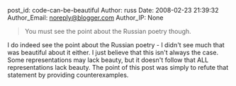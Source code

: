post_id: code-can-be-beautiful
Author: russ
Date: 2008-02-23 21:39:32
Author_Email: noreply@blogger.com
Author_IP: None

>You must see the point about the Russian poetry though.

I do indeed see the point about the Russian poetry - I didn't see much that
was beautiful about it either. I just believe that this isn't always the case.
Some representations may lack beauty, but it doesn't follow that ALL
representations lack beauty. The point of this post was simply to refute that
statement by providing counterexamples.
